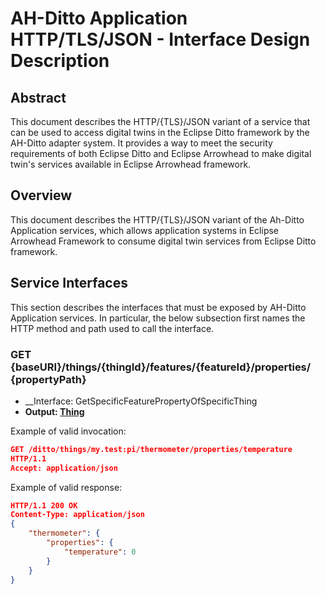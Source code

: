 # AH-Ditto Application HTTP/TLS/JSON - Interface Design Description


## Abstract
This document describes the HTTP/{TLS}/JSON variant of a service that can be used to access digital twins in the Eclipse Ditto framework by the AH-Ditto adapter system. It provides a way to meet the security requirements of both Eclipse Ditto and Eclipse Arrowhead to make digital twin's services available in Eclipse Arrowhead framework.

## Overview
This document describes the HTTP/{TLS}/JSON variant of the Ah-Ditto Application services, which allows application systems in Eclipse Arrowhead Framework to consume digital twin services from Eclipse Ditto framework.

## Service Interfaces
This section describes the interfaces that must be exposed by AH-Ditto Application services. In particular, the below subsection first names the HTTP method and path used to call the interface.

<!-- ### Things
AH-Ditto provides the following services to manage things or digital twins in the eclipse ditto framework. -->

### GET {baseURI}/things/{thingId}/features/{featureId}/properties/ {propertyPath} 
 - __Interface:	GetSpecificFeaturePropertyOfSpecificThing
 - __Output: [Thing](#thing)__


Example of valid invocation:
```json
GET /ditto/things/my.test:pi/thermometer/properties/temperature 
HTTP/1.1
Accept: application/json
```

Example of valid response:
```json
HTTP/1.1 200 OK
Content-Type: application/json
{
    "thermometer": {
        "properties": {
            "temperature": 0
        }
    }
}
```
